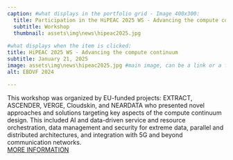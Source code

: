 ```yaml
---
caption: #what displays in the portfolio grid - Image 400x300:
  title: Participation in the HiPEAC 2025 WS - Advancing the compute continuum
  subtitle: Workshop
  thumbnail: assets\img\news\hipeac2025.jpg
  
#what displays when the item is clicked:
title: HiPEAC 2025 WS - Advancing the compute continuum
subtitle: January 21, 2025
image: assets\img\news\hipeac2025.jpg #main image, can be a link or a file in assets/img/portfolio
alt: EBDVF 2024

---
```

This workshop was organized by EU-funded projects: EXTRACT, ASCENDER, VERGE, Cloudskin, and NEARDATA who presented novel approaches and solutions targeting key aspects of the compute continuum design. This included AI and data-driven service and resource orchestration, data management and security for extreme data, parallel and distributed architectures, and integration with 5G and beyond communication networks. 
<br/>
<a href="https://extract-project.eu/event/hipeac-2025-ws-advancing-the-compute-continuum/" target="_blank">MORE INFORMATION</a>




